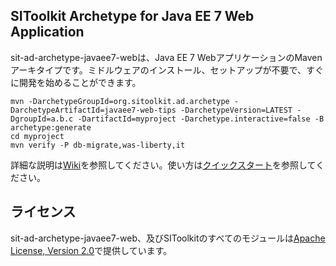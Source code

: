 ## SIToolkit Archetype for Java EE 7 Web Application

sit-ad-archetype-javaee7-webは、Java EE 7 WebアプリケーションのMavenアーキタイプです。ミドルウェアのインストール、セットアップが不要で、すぐに開発を始めることができます。

```
mvn -DarchetypeGroupId=org.sitoolkit.ad.archetype -DarchetypeArtifactId=javaee7-web-tips -DarchetypeVersion=LATEST -DgroupId=a.b.c -DartifactId=myproject -Darchetype.interactive=false -B archetype:generate
cd myproject
mvn verify -P db-migrate,was-liberty,it
```

詳細な説明は[Wiki](../../wiki)を参照してください。使い方は[クイックスタート](../../wiki/%E3%82%AF%E3%82%A4%E3%83%83%E3%82%AF%E3%82%B9%E3%82%BF%E3%83%BC%E3%83%88)を参照してください。

## ライセンス

sit-ad-archetype-javaee7-web、及びSIToolkitのすべてのモジュールは[Apache License, Version 2.0](http://www.apache.org/licenses/LICENSE-2.0)で提供しています。
